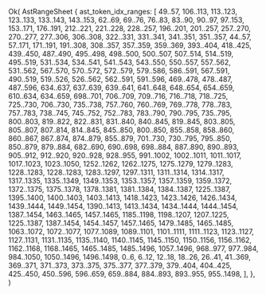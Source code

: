 Ok(
    AstRangeSheet {
        ast_token_idx_ranges: [
            49..57,
            106..113,
            113..123,
            123..133,
            133..143,
            143..153,
            62..69,
            69..76,
            76..83,
            83..90,
            90..97,
            97..153,
            153..171,
            176..191,
            212..221,
            221..228,
            228..257,
            196..201,
            201..257,
            257..270,
            270..277,
            277..306,
            306..308,
            322..331,
            331..341,
            341..351,
            351..357,
            44..57,
            57..171,
            171..191,
            191..308,
            308..357,
            357..359,
            359..369,
            393..404,
            418..425,
            439..450,
            487..490,
            495..498,
            498..500,
            500..507,
            507..514,
            514..519,
            495..519,
            531..534,
            534..541,
            541..543,
            543..550,
            550..557,
            557..562,
            531..562,
            567..570,
            570..572,
            572..579,
            579..586,
            586..591,
            567..591,
            490..519,
            519..526,
            526..562,
            562..591,
            591..596,
            469..478,
            478..487,
            487..596,
            634..637,
            637..639,
            639..641,
            641..648,
            648..654,
            654..659,
            610..634,
            634..659,
            698..701,
            706..709,
            709..716,
            716..718,
            718..725,
            725..730,
            706..730,
            735..738,
            757..760,
            760..769,
            769..778,
            778..783,
            757..783,
            738..745,
            745..752,
            752..783,
            783..790,
            790..795,
            735..795,
            800..803,
            819..822,
            822..831,
            831..840,
            840..845,
            819..845,
            803..805,
            805..807,
            807..814,
            814..845,
            845..850,
            800..850,
            855..858,
            858..860,
            860..867,
            867..874,
            874..879,
            855..879,
            701..730,
            730..795,
            795..850,
            850..879,
            879..884,
            682..690,
            690..698,
            698..884,
            887..890,
            890..893,
            905..912,
            912..920,
            920..928,
            928..955,
            991..1002,
            1002..1011,
            1011..1017,
            1017..1023,
            1023..1050,
            1252..1262,
            1262..1275,
            1275..1279,
            1279..1283,
            1228..1283,
            1228..1283,
            1283..1297,
            1297..1311,
            1311..1314,
            1314..1317,
            1317..1335,
            1335..1349,
            1349..1353,
            1353..1357,
            1357..1359,
            1359..1372,
            1372..1375,
            1375..1378,
            1378..1381,
            1381..1384,
            1384..1387,
            1225..1387,
            1395..1400,
            1400..1403,
            1403..1413,
            1418..1423,
            1423..1426,
            1426..1434,
            1439..1444,
            1449..1454,
            1390..1413,
            1413..1434,
            1434..1444,
            1444..1454,
            1387..1454,
            1463..1465,
            1457..1465,
            1185..1198,
            1198..1207,
            1207..1225,
            1225..1387,
            1387..1454,
            1454..1457,
            1457..1465,
            1479..1485,
            1465..1485,
            1063..1072,
            1072..1077,
            1077..1089,
            1089..1101,
            1101..1111,
            1111..1123,
            1123..1127,
            1127..1131,
            1131..1135,
            1135..1140,
            1140..1145,
            1145..1150,
            1150..1156,
            1156..1162,
            1162..1168,
            1168..1465,
            1465..1485,
            1485..1496,
            1057..1496,
            968..977,
            977..984,
            984..1050,
            1050..1496,
            1496..1498,
            0..6,
            6..12,
            12..18,
            18..26,
            26..41,
            41..369,
            369..371,
            371..373,
            373..375,
            375..377,
            377..379,
            379..404,
            404..425,
            425..450,
            450..596,
            596..659,
            659..884,
            884..893,
            893..955,
            955..1498,
        ],
    },
)